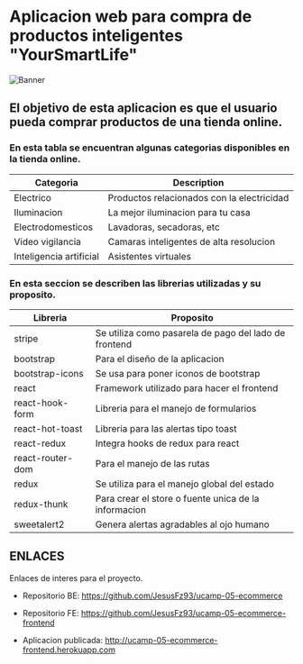 # Aplicacion web para compra de productos inteligentes "YourSmartLife"

![Banner](/src/assets/Banner.PNG)

## El objetivo de esta aplicacion es que el usuario pueda comprar productos de una tienda online.

### En esta tabla se encuentran algunas categorias disponibles en la tienda online.

| Categoria               | Description                                |
| ----------------------- | ------------------------------------------ |
| Electrico               | Productos relacionados con la electricidad |
| Iluminacion             | La mejor iluminacion para tu casa          |
| Electrodomesticos       | Lavadoras, secadoras, etc                  |
| Video vigilancia        | Camaras inteligentes de alta resolucion    |
| Inteligencia artificial | Asistentes virtuales                       |

### En esta seccion se describen las librerias utilizadas y su proposito.

| Libreria         | Proposito                                             |
| ---------------- | ----------------------------------------------------- |
| stripe           | Se utiliza como pasarela de pago del lado de frontend |
| bootstrap        | Para el diseño de la aplicacion                       |
| bootstrap-icons  | Se usa para poner iconos de bootstrap                 |
| react            | Framework utilizado para hacer el frontend            |
| react-hook-form  | Libreria para el manejo de formularios                |
| react-hot-toast  | Libreria para las alertas tipo toast                  |
| react-redux      | Integra hooks de redux para react                     |
| react-router-dom | Para el manejo de las rutas                           |
| redux            | Se utiliza para el manejo global del estado           |
| redux-thunk      | Para crear el store o fuente unica de la informacion  |
| sweetalert2      | Genera alertas agradables al ojo humano               |

## ENLACES

Enlaces de interes para el proyecto.

- Repositorio BE: https://github.com/JesusFz93/ucamp-05-ecommerce
- Repositorio FE: https://github.com/JesusFz93/ucamp-05-ecommerce-frontend

- Aplicacion publicada: http://ucamp-05-ecommerce-frontend.herokuapp.com
